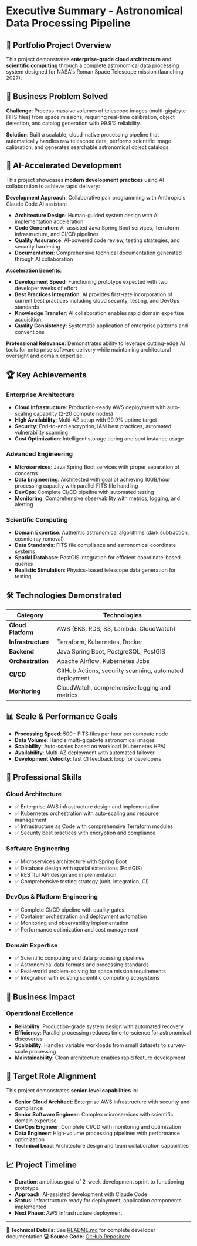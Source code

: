 # Executive Summary - Astronomical Data Processing Pipeline

## 🎯 Portfolio Project Overview

This project demonstrates **enterprise-grade cloud architecture** and **scientific computing** through a complete
astronomical data processing system designed for NASA's Roman Space Telescope mission (launching 2027).

## 💼 Business Problem Solved

**Challenge**: Process massive volumes of telescope images (multi-gigabyte FITS files) from space missions, requiring
real-time calibration, object detection, and catalog generation with 99.9% reliability.

**Solution**: Built a scalable, cloud-native processing pipeline that automatically handles raw telescope data, performs
scientific image calibration, and generates searchable astronomical object catalogs.

## 🤖 AI-Accelerated Development

This project showcases **modern development practices** using AI collaboration to achieve rapid delivery:

**Development Approach**: Collaborative pair programming with Anthropic's Claude Code AI assistant

- **Architecture Design**: Human-guided system design with AI implementation acceleration
- **Code Generation**: AI-assisted Java Spring Boot services, Terraform infrastructure, and CI/CD pipelines
- **Quality Assurance**: AI-powered code review, testing strategies, and security hardening
- **Documentation**: Comprehensive technical documentation generated through AI collaboration

**Acceleration Benefits**:

- **Development Speed**: Functioning prototype expected with two developer weeks of effort
- **Best Practices Integration**: AI provides first-rate incorporation of current best practices including cloud
  security, testing, and DevOps standards
- **Knowledge Transfer**: AI collaboration enables rapid domain expertise acquisition
- **Quality Consistency**: Systematic application of enterprise patterns and conventions

**Professional Relevance**: Demonstrates ability to leverage cutting-edge AI tools for enterprise software delivery
while maintaining architectural oversight and domain expertise.

## 🏆 Key Achievements

### **Enterprise Architecture**

- **Cloud Infrastructure**: Production-ready AWS deployment with auto-scaling capability (2-20 compute nodes)
- **High Availability**: Multi-AZ setup with 99.9% uptime target
- **Security**: End-to-end encryption, IAM best practices, automated vulnerability scanning
- **Cost Optimization**: Intelligent storage tiering and spot instance usage

### **Advanced Engineering**

- **Microservices**: Java Spring Boot services with proper separation of concerns
- **Data Engineering**: Architected with goal of achieving 10GB/hour processing capacity with parallel FITS file
  handling
- **DevOps**: Complete CI/CD pipeline with automated testing
- **Monitoring**: Comprehensive observability with metrics, logging, and alerting

### **Scientific Computing**

- **Domain Expertise**: Authentic astronomical algorithms (dark subtraction, cosmic ray removal)
- **Data Standards**: FITS file compliance and astronomical coordinate systems
- **Spatial Database**: PostGIS integration for efficient coordinate-based queries
- **Realistic Simulation**: Physics-based telescope data generation for testing

## 🛠️ Technologies Demonstrated

| **Category**       | **Technologies**                                        |
|--------------------|---------------------------------------------------------|
| **Cloud Platform** | AWS (EKS, RDS, S3, Lambda, CloudWatch)                  |
| **Infrastructure** | Terraform, Kubernetes, Docker                           |
| **Backend**        | Java Spring Boot, PostgreSQL, PostGIS                   |
| **Orchestration**  | Apache Airflow, Kubernetes Jobs                         |
| **CI/CD**          | GitHub Actions, security scanning, automated deployment |
| **Monitoring**     | CloudWatch, comprehensive logging and metrics           |

## 📊 Scale & Performance Goals

- **Processing Speed**: 500+ FITS files per hour per compute node
- **Data Volume**: Handle multi-gigabyte astronomical images
- **Scalability**: Auto-scales based on workload (Kubernetes HPA)
- **Availability**: Multi-AZ deployment with automated failover
- **Development Velocity**: fast CI feedback loop for developers

## 🎯 Professional Skills

### **Cloud Architecture**

- ✅ Enterprise AWS infrastructure design and implementation
- ✅ Kubernetes orchestration with auto-scaling and resource management
- ✅ Infrastructure as Code with comprehensive Terraform modules
- ✅ Security best practices with encryption and compliance

### **Software Engineering**

- ✅ Microservices architecture with Spring Boot
- ✅ Database design with spatial extensions (PostGIS)
- ✅ RESTful API design and implementation
- ✅ Comprehensive testing strategy (unit, integration, CI)

### **DevOps & Platform Engineering**

- ✅ Complete CI/CD pipeline with quality gates
- ✅ Container orchestration and deployment automation
- ✅ Monitoring and observability implementation
- ✅ Performance optimization and cost management

### **Domain Expertise**

- ✅ Scientific computing and data processing pipelines
- ✅ Astronomical data formats and processing standards
- ✅ Real-world problem-solving for space mission requirements
- ✅ Integration with existing scientific computing ecosystems

## 🚀 Business Impact

### **Operational Excellence**

- **Reliability**: Production-grade system design with automated recovery
- **Efficiency**: Parallel processing reduces time-to-science for astronomical discoveries
- **Scalability**: Handles variable workloads from small datasets to survey-scale processing
- **Maintainability**: Clean architecture enables rapid feature development

## 🎯 Target Role Alignment

This project demonstrates **senior-level capabilities** in:

- **Senior Cloud Architect**: Enterprise AWS infrastructure with security and compliance
- **Senior Software Engineer**: Complex microservices with scientific domain expertise
- **DevOps Engineer**: Complete CI/CD with monitoring and optimization
- **Data Engineer**: High-volume processing pipelines with performance optimization
- **Technical Lead**: Architecture design and team collaboration capabilities

## 📈 Project Timeline

- **Duration**: ambitious goal of 2-week development sprint to functioning prototype
- **Approach**: AI-assisted development with Claude Code
- **Status**: Infrastructure ready for deployment, application components implemented
- **Next Phase**: AWS infrastructure deployment

---

**🔗 Technical Details**: See [README.md](README.md) for complete developer documentation
**💻 Source Code**: [GitHub Repository](https://github.com/p27mcgee/astro-data-pipeline)
